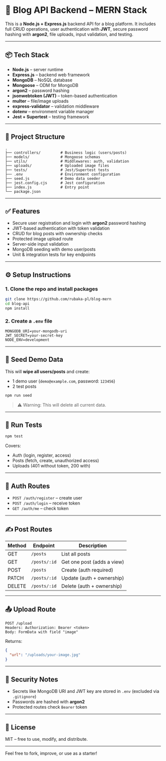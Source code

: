 # 📰 Blog API Backend – MERN Stack

This is a **Node.js + Express.js** backend API for a blog platform. It includes full CRUD operations, user authentication with **JWT**, secure password hashing with **argon2**, file uploads, input validation, and testing.

---

## 📦 Tech Stack

- **Node.js** – server runtime
- **Express.js** – backend web framework
- **MongoDB** – NoSQL database
- **Mongoose** – ODM for MongoDB
- **argon2** – password hashing
- **jsonwebtoken (JWT)** – token-based authentication
- **multer** – file/image uploads
- **express-validator** – validation middleware
- **dotenv** – environment variable manager
- **Jest + Supertest** – testing framework

---

## 📁 Project Structure

```
.
├── controllers/         # Business logic (users/posts)
├── models/              # Mongoose schemas
├── utils/               # Middlewares: auth, validation
├── uploads/             # Uploaded image files
├── tests/               # Jest/Supertest tests
├── .env                 # Environment configuration
├── seed.js              # Demo data seeder
├── jest.config.cjs      # Jest configuration
├── index.js             # Entry point
└── package.json
```

---

## ✅ Features

- Secure user registration and login with **argon2** password hashing
- JWT-based authentication with token validation
- CRUD for blog posts with ownership checks
- Protected image upload route
- Server-side input validation
- MongoDB seeding with demo user/posts
- Unit & integration tests for key endpoints

---

## ⚙️ Setup Instructions

### 1. Clone the repo and install packages

```bash
git clone https://github.com/rubaka-pl/blog-mern
cd blog-api
npm install
```

### 2. Create a `.env` file

```env
MONGODB_URI=your-mongodb-uri
JWT_SECRET=your-secret-key
NODE_ENV=development
```

---

## 🌱 Seed Demo Data

This will **wipe all users/posts** and create:

- 1 demo user (`demo@example.com`, password: `123456`)
- 2 test posts

```bash
npm run seed
```

> ⚠️ Warning: This will delete all current data.

---

## 🧪 Run Tests

```bash
npm test
```

Covers:

- Auth (login, register, access)
- Posts (fetch, create, unauthorized access)
- Uploads (401 without token, 200 with)

---

## 🔐 Auth Routes

- `POST /auth/register` – create user
- `POST /auth/login` – receive token
- `GET /auth/me` – check token

---

## ✍️ Post Routes

| Method | Endpoint          | Description                    |
|--------|-------------------|--------------------------------|
| GET    | `/posts`          | List all posts                 |
| GET    | `/posts/:id`      | Get one post (adds a view)     |
| POST   | `/posts`          | Create (auth required)         |
| PATCH  | `/posts/:id`      | Update (auth + ownership)      |
| DELETE | `/posts/:id`      | Delete (auth + ownership)      |

---

## 📤 Upload Route

```http
POST /upload
Headers: Authorization: Bearer <token>
Body: FormData with field "image"
```

Returns:

```json
{
  "url": "/uploads/your-image.jpg"
}
```

---

## 🔐 Security Notes

- Secrets like MongoDB URI and JWT key are stored in `.env` (excluded via `.gitignore`)
- Passwords are hashed with **argon2**
- Protected routes check `Bearer` token

---

## 📃 License

MIT – free to use, modify, and distribute.

---

Feel free to fork, improve, or use as a starter!
